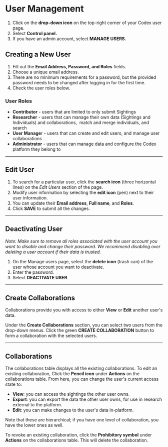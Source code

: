# **User Management**

1. Click on the **drop-down icon** on the top-right corner of your Codex user page.
2. Select **Control panel.**
3. If you have an admin account, select **MANAGE USERS.**

## **Creating a New User**

1. Fill out the **Email Address, Password, and Roles** fields.
2. Choose a unique email address.
3. There are no minimum requirements for a password, but the provided password needs to be changed after logging in for the first time.
4. Check the user roles below.

### **User Roles**

* **Contributor** \- users that are limited to only submit Sightings
* **Researcher** \- users that can manage their own data \(Sightings and Individuals\) and collaborations\,  match and merge individuals\, and search
* **User Manage**r - users that can create and edit users, and manage user collaborations
* **Administrator** \- users that can manage data and configure the Codex platform they belong to

***

## **Edit User**

1. To search for a particular user, click the **search icon** (three horizontal lines) on the *Edit Users* section of the page.
2. Modify user information by selecting the **edit icon** (pen) next to their user information.
3. You can update their **Email address**, **Full name**, and **Roles**.
4. Click **SAVE** to submit all the changes.

***

## **Deactivating User**

*Note: Make sure to remove all roles associated with the user account you want to disable and change their password. We recommend disabling over deleting a user account if their data is trusted.*

1. On the Manage users page, select the **delete icon** (trash can) of the user whose account you want to deactivate.
2. Enter the password.
3. Select **DEACTIVATE USER**.

***

## Create Collaborations

Collaborations provide you with access to either **View** or **Edit** another user's data.

Under the **Create Collaborations** section, you can select two users from the drop-down menus. Click the green **CREATE COLLABORATION** button to form a collaboration with the selected users.

***

## Collaborations

The collaborations table displays all the existing collaborations.
To edit an existing collaboration, Click the **Pencil icon** under **Actions** on the collaborations table. From here, you can change the user's current access state to:

* **View**: you can access the sightings the other user owns.
* **Export**: you can export the data the other user owns, for use in research external to the platform.
* **Edit**: you can make changes to the user's data in-platform.

Note that these are hierarchical; if you have one level of collaboration, you have the lower ones as well.

To revoke an existing collaboration, click the **Prohibitory symbol** under **Actions** on the collaborations table. This will delete the collaboration.